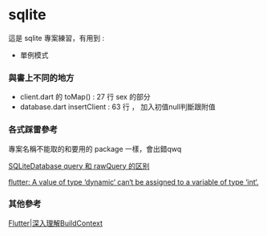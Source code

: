 # sqlite

這是 sqlite 專案練習，有用到 : 
* 單例模式


### 與書上不同的地方
* client.dart 的 toMap() : 27 行 sex 的部分
* database.dart insertClient : 63 行 ， 加入初值null判斷跟附值


### 各式踩雷參考

專案名稱不能取的和要用的 package 一樣，會出錯qwq

[SQLiteDatabase query 和 rawQuery 的区别](https://blog.csdn.net/chaoyu168/article/details/50350392)

[flutter: A value of type ‘dynamic‘ can‘t be assigned to a variable of type ‘int‘.](https://blog.csdn.net/Crystal_xing/article/details/110381322)

### 其他參考
[Flutter|深入理解BuildContext](https://codertw.com/%E7%A8%8B%E5%BC%8F%E8%AA%9E%E8%A8%80/643893/#outline__1_0_1)
